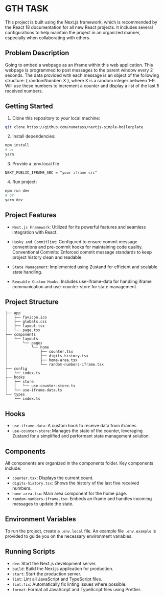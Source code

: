 # GTH TASK

This project is built using the Next.js framework, which is recommended by the React 18 documentation for all new React projects. It includes several configurations to help maintain the project in an organized manner, especially when collaborating with others.

## Problem Description
Going to embed a webpage as an iframe within this web application. This webpage is programmed to post messages to the parent window every 2 seconds. The data provided with each message is an object of the following structure: { randomNumber: X }, where X is a random integer between 1-9. Will use these numbers to increment a counter and display a list of the last 5 received numbers.




## Getting Started

1. Clone this repository to your local machine:

```bash
git clone https://github.com/nunatass/nextjs-simple-boilerplate
```


2. Install dependencies:

```bash
npm install
# or
yarn
```

3. Provide a .env.local file
  ```
  NEXT_PUBLIC_IFRAME_SRC = "your iframe src"
  ```

4. Run project:

```bash
npm run dev
# or
yarn dev
```

## Project Features
- `Next.js Framework`: Utilized for its powerful features and seamless integration with React.
- `Husky and Commitlint`: Configured to ensure commit message conventions and pre-commit hooks for maintaining code quality.
Conventional Commits: Enforced commit message standards to keep project history clean and readable.
- `State Management`: Implemented using Zustand for efficient and scalable state handling.

- `Reusable Custom Hooks`: Includes use-iframe-data for handling iframe communication and use-counter-store for state management.

## Project Structure

```.
├── app
│   ├── favicon.ico
│   ├── globals.css
│   ├── layout.tsx
│   └── page.tsx
├── components
│   └── layouts
│       └── pages
│           └── home
│               ├── counter.tsx
│               ├── digits-history.tsx
│               ├── home-area.tsx
│               └── random-numbers-iframe.tsx
├── config
│   └── index.ts
├── hooks
│   ├── store
│   │   └── use-counter-store.ts
│   └── use-iframe-data.ts
└── types
    └── index.ts

```

## Hooks
- `use-iframe-data`: A custom hook to receive data from iframes.
- `use-counter-store`: Manages the state of the counter, leveraging Zustand for a simplified and performant state management solution.

## Components
All components are organized in the components folder. Key components include:

- `counter.tsx`: Displays the current count.
- `digits-history.tsx`: Shows the history of the last five received numbers.
- `home-area.tsx`: Main area component for the home page.
- `random-numbers-iframe.tsx`: Embeds an iframe and handles incoming messages to update the state.


## Environment Variables
To run the project, create a `.env.local` file. An example file `.env.example` is provided to guide you on the necessary environment variables.

## Running Scripts
- `dev`: Start the Next.js development server.
- `build`: Build the Next.js application for production.
- `start`: Start the production server.
- `lint`: Lint all JavaScript and TypeScript files.
- `lint:fix`: Automatically fix linting issues where possible.
- `format`: Format all JavaScript and TypeScript files using Prettier.

